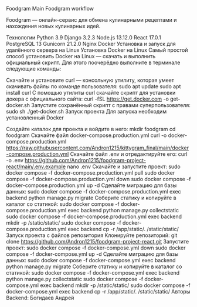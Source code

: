 Foodgram
Main Foodgram workflow

Foodgram — онлайн-сервис для обмена кулинарными рецептами и нахождения новых кулинарных идей.

Технологии
Python 3.9
Django 3.2.3
Node.js 13.12.0
React 17.0.1
PostgreSQL 13
Gunicorn 21.2.0
Nginx
Docker
Установка и запуск для удалённого сервера на Linux
Установка Docker на Linux
Cамый простой способ установить Docker на Linux — скачать и выполнить официальный скрипт. Для этого поочерёдно выполните в терминале следующие команды:

Скачайте и установите curl — консольную утилиту, которая умеет скачивать файлы по команде пользователя:
sudo apt update
sudo apt install curl
С помощью утилиты curl скачайте скрипт для установки докера с официального сайта:
curl -fSL https://get.docker.com -o get-docker.sh 
Запустите сохранённый скрипт с правами суперпользователя:
sudo sh ./get-docker.sh
Запуск проекта
Для запуска необходим установленный Docker

Создайте каталок для проекта и войдите в него:
mkdir foodgram
cd foodgram
Скачайте файл docker-compose.production.yml
curl -o docker-compose.production.yml https://raw.githubusercontent.com/Andron1215/kittygram_final/main/docker-compose.production.yml
Скачайте файл .env и отредактируйте его:
curl -o .env https://github.com/Andron1215/foodgram-project-react/main/.env.example
nano .env
Скачайте и запустите проект:
sudo docker compose -f docker-compose.production.yml pull
sudo docker compose -f docker-compose.production.yml down
sudo docker compose -f docker-compose.production.yml up -d
Сделайте миграцию для базы данных:
sudo docker compose -f docker-compose.production.yml exec backend python manage.py migrate
Соберите статику и копируйте в каталог со статикой:
sudo docker compose -f docker-compose.production.yml exec backend python manage.py collectstatic
sudo docker compose -f docker-compose.production.yml exec backend mkdir -p /static/static/
sudo docker compose -f docker-compose.production.yml exec backend cp -r /app/static/. /static/static/
Запуск проекта с файлов репозитория
Клонируйте репозиторий:
git clone https://github.com/Andron1215/foodgram-project-react.git
Запустите проект:
sudo docker compose -f docker-compose.yml down
sudo docker compose -f docker-compose.yml up -d
Сделайте миграцию для базы данных:
sudo docker compose -f docker-compose.yml exec backend python manage.py migrate
Соберите статику и копируйте в каталог со статикой:
sudo docker compose -f docker-compose.yml exec backend python manage.py collectstatic
sudo docker compose -f docker-compose.yml exec backend mkdir -p /static/static/
sudo docker compose -f docker-compose.yml exec backend cp -r /app/static/. /static/static/
Авторы
Backend: Богидаев Андрей
